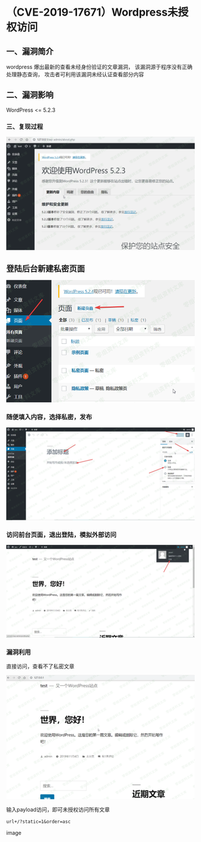 （CVE-2019-17671）Wordpress未授权访问
=====================================

一、漏洞简介
------------

wordpress 爆出最新的查看未经身份验证的文章漏洞，
该漏洞源于程序没有正确处理静态查询，
攻击者可利用该漏洞未经认证查看部分内容

二、漏洞影响
------------

WordPress \<= 5.2.3

### 三、复现过程

![](./resource/(CVE-2019-17671)Wordpress<=5.2.3未授权访问/media/rId24.png)

登陆后台新建私密页面
--------------------

![](./resource/(CVE-2019-17671)Wordpress<=5.2.3未授权访问/media/rId26.png)

### 随便填入内容，选择私密，发布

![](./resource/(CVE-2019-17671)Wordpress<=5.2.3未授权访问/media/rId28.png)

### 访问前台页面，退出登陆，模拟外部访问

![](./resource/(CVE-2019-17671)Wordpress<=5.2.3未授权访问/media/rId30.png)

### 漏洞利用

直接访问，查看不了私密文章

![](./resource/(CVE-2019-17671)Wordpress<=5.2.3未授权访问/media/rId32.png)

输入payload访问，即可未授权访问所有文章

    url+/?static=1&order=asc

image
